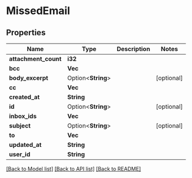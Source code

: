 # MissedEmail

## Properties

Name | Type | Description | Notes
------------ | ------------- | ------------- | -------------
**attachment_count** | **i32** |  | 
**bcc** | **Vec<String>** |  | 
**body_excerpt** | Option<**String**> |  | [optional]
**cc** | **Vec<String>** |  | 
**created_at** | **String** |  | 
**id** | Option<**String**> |  | [optional]
**inbox_ids** | **Vec<String>** |  | 
**subject** | Option<**String**> |  | [optional]
**to** | **Vec<String>** |  | 
**updated_at** | **String** |  | 
**user_id** | **String** |  | 

[[Back to Model list]](../README#documentation-for-models) [[Back to API list]](../README#documentation-for-api-endpoints) [[Back to README]](../README)


